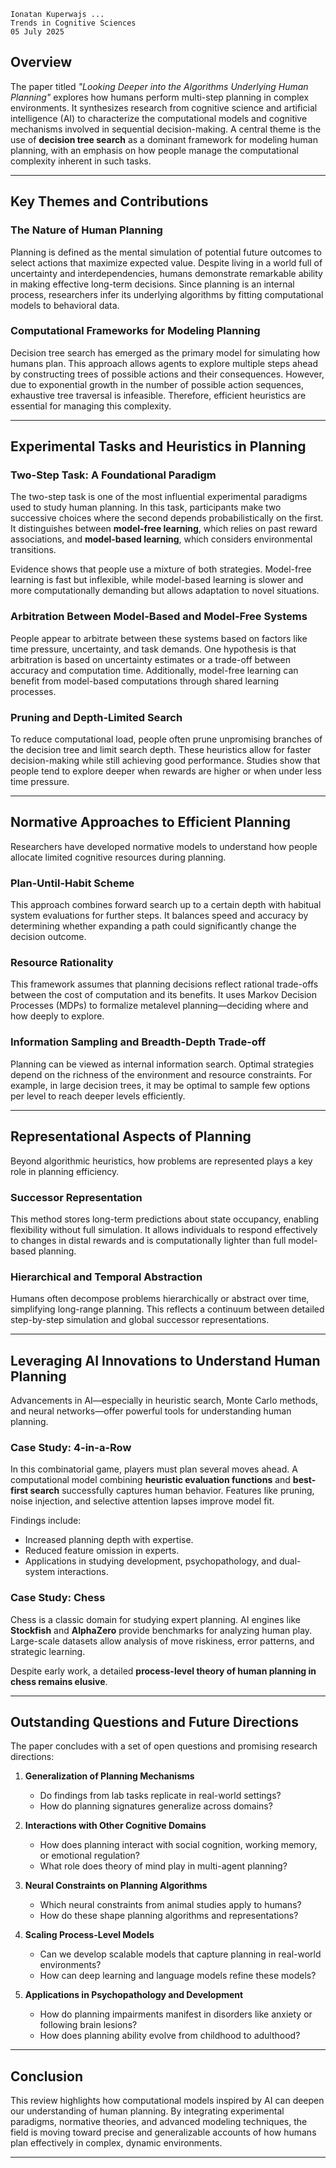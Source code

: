 	Ionatan Kuperwajs ...
	Trends in Cognitive Sciences
	05 July 2025
## Overview

The paper titled *"Looking Deeper into the Algorithms Underlying Human Planning"* explores how humans perform multi-step planning in complex environments. It synthesizes research from cognitive science and artificial intelligence (AI) to characterize the computational models and cognitive mechanisms involved in sequential decision-making. A central theme is the use of **decision tree search** as a dominant framework for modeling human planning, with an emphasis on how people manage the computational complexity inherent in such tasks.

---

## Key Themes and Contributions

### The Nature of Human Planning

Planning is defined as the mental simulation of potential future outcomes to select actions that maximize expected value. Despite living in a world full of uncertainty and interdependencies, humans demonstrate remarkable ability in making effective long-term decisions. Since planning is an internal process, researchers infer its underlying algorithms by fitting computational models to behavioral data.

### Computational Frameworks for Modeling Planning

Decision tree search has emerged as the primary model for simulating how humans plan. This approach allows agents to explore multiple steps ahead by constructing trees of possible actions and their consequences. However, due to exponential growth in the number of possible action sequences, exhaustive tree traversal is infeasible. Therefore, efficient heuristics are essential for managing this complexity.

---

## Experimental Tasks and Heuristics in Planning

### Two-Step Task: A Foundational Paradigm

The two-step task is one of the most influential experimental paradigms used to study human planning. In this task, participants make two successive choices where the second depends probabilistically on the first. It distinguishes between **model-free learning**, which relies on past reward associations, and **model-based learning**, which considers environmental transitions.

Evidence shows that people use a mixture of both strategies. Model-free learning is fast but inflexible, while model-based learning is slower and more computationally demanding but allows adaptation to novel situations.

### Arbitration Between Model-Based and Model-Free Systems

People appear to arbitrate between these systems based on factors like time pressure, uncertainty, and task demands. One hypothesis is that arbitration is based on uncertainty estimates or a trade-off between accuracy and computation time. Additionally, model-free learning can benefit from model-based computations through shared learning processes.

### Pruning and Depth-Limited Search

To reduce computational load, people often prune unpromising branches of the decision tree and limit search depth. These heuristics allow for faster decision-making while still achieving good performance. Studies show that people tend to explore deeper when rewards are higher or when under less time pressure.

---

## Normative Approaches to Efficient Planning

Researchers have developed normative models to understand how people allocate limited cognitive resources during planning.

### Plan-Until-Habit Scheme

This approach combines forward search up to a certain depth with habitual system evaluations for further steps. It balances speed and accuracy by determining whether expanding a path could significantly change the decision outcome.

### Resource Rationality

This framework assumes that planning decisions reflect rational trade-offs between the cost of computation and its benefits. It uses Markov Decision Processes (MDPs) to formalize metalevel planning—deciding where and how deeply to explore.

### Information Sampling and Breadth-Depth Trade-off

Planning can be viewed as internal information search. Optimal strategies depend on the richness of the environment and resource constraints. For example, in large decision trees, it may be optimal to sample few options per level to reach deeper levels efficiently.

---

## Representational Aspects of Planning

Beyond algorithmic heuristics, how problems are represented plays a key role in planning efficiency.

### Successor Representation

This method stores long-term predictions about state occupancy, enabling flexibility without full simulation. It allows individuals to respond effectively to changes in distal rewards and is computationally lighter than full model-based planning.

### Hierarchical and Temporal Abstraction

Humans often decompose problems hierarchically or abstract over time, simplifying long-range planning. This reflects a continuum between detailed step-by-step simulation and global successor representations.

---

## Leveraging AI Innovations to Understand Human Planning

Advancements in AI—especially in heuristic search, Monte Carlo methods, and neural networks—offer powerful tools for understanding human planning.

### Case Study: 4-in-a-Row

In this combinatorial game, players must plan several moves ahead. A computational model combining **heuristic evaluation functions** and **best-first search** successfully captures human behavior. Features like pruning, noise injection, and selective attention lapses improve model fit.

Findings include:
- Increased planning depth with expertise.
- Reduced feature omission in experts.
- Applications in studying development, psychopathology, and dual-system interactions.

### Case Study: Chess

Chess is a classic domain for studying expert planning. AI engines like **Stockfish** and **AlphaZero** provide benchmarks for analyzing human play. Large-scale datasets allow analysis of move riskiness, error patterns, and strategic learning.

Despite early work, a detailed **process-level theory of human planning in chess remains elusive**.

---

## Outstanding Questions and Future Directions

The paper concludes with a set of open questions and promising research directions:

1. **Generalization of Planning Mechanisms**
   - Do findings from lab tasks replicate in real-world settings?
   - How do planning signatures generalize across domains?

2. **Interactions with Other Cognitive Domains**
   - How does planning interact with social cognition, working memory, or emotional regulation?
   - What role does theory of mind play in multi-agent planning?

3. **Neural Constraints on Planning Algorithms**
   - Which neural constraints from animal studies apply to humans?
   - How do these shape planning algorithms and representations?

4. **Scaling Process-Level Models**
   - Can we develop scalable models that capture planning in real-world environments?
   - How can deep learning and language models refine these models?

5. **Applications in Psychopathology and Development**
   - How do planning impairments manifest in disorders like anxiety or following brain lesions?
   - How does planning ability evolve from childhood to adulthood?

---

## Conclusion

This review highlights how computational models inspired by AI can deepen our understanding of human planning. By integrating experimental paradigms, normative theories, and advanced modeling techniques, the field is moving toward precise and generalizable accounts of how humans plan effectively in complex, dynamic environments.

---
